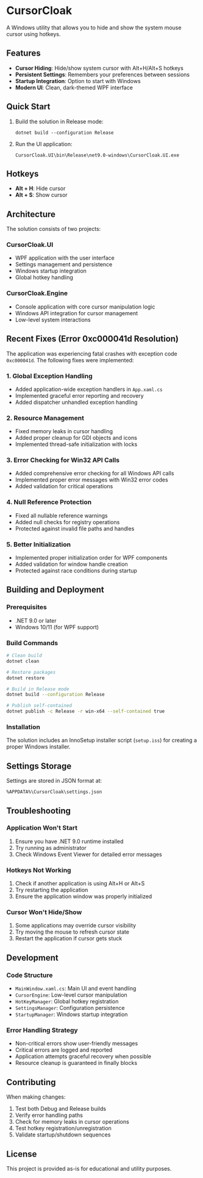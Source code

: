 # CursorCloak

A Windows utility that allows you to hide and show the system mouse cursor using hotkeys.

## Features

- **Cursor Hiding**: Hide/show system cursor with Alt+H/Alt+S hotkeys
- **Persistent Settings**: Remembers your preferences between sessions
- **Startup Integration**: Option to start with Windows
- **Modern UI**: Clean, dark-themed WPF interface

## Quick Start

1. Build the solution in Release mode:
   ```
   dotnet build --configuration Release
   ```

2. Run the UI application:
   ```
   CursorCloak.UI\bin\Release\net9.0-windows\CursorCloak.UI.exe
   ```

## Hotkeys

- **Alt + H**: Hide cursor
- **Alt + S**: Show cursor

## Architecture

The solution consists of two projects:

### CursorCloak.UI
- WPF application with the user interface
- Settings management and persistence
- Windows startup integration
- Global hotkey handling

### CursorCloak.Engine
- Console application with core cursor manipulation logic
- Windows API integration for cursor management
- Low-level system interactions

## Recent Fixes (Error 0xc000041d Resolution)

The application was experiencing fatal crashes with exception code `0xc000041d`. The following fixes were implemented:

### 1. Global Exception Handling
- Added application-wide exception handlers in `App.xaml.cs`
- Implemented graceful error reporting and recovery
- Added dispatcher unhandled exception handling

### 2. Resource Management
- Fixed memory leaks in cursor handling
- Added proper cleanup for GDI objects and icons
- Implemented thread-safe initialization with locks

### 3. Error Checking for Win32 API Calls
- Added comprehensive error checking for all Windows API calls
- Implemented proper error messages with Win32 error codes
- Added validation for critical operations

### 4. Null Reference Protection
- Fixed all nullable reference warnings
- Added null checks for registry operations
- Protected against invalid file paths and handles

### 5. Better Initialization
- Implemented proper initialization order for WPF components
- Added validation for window handle creation
- Protected against race conditions during startup

## Building and Deployment

### Prerequisites
- .NET 9.0 or later
- Windows 10/11 (for WPF support)

### Build Commands
```bash
# Clean build
dotnet clean

# Restore packages
dotnet restore

# Build in Release mode
dotnet build --configuration Release

# Publish self-contained
dotnet publish -c Release -r win-x64 --self-contained true
```

### Installation
The solution includes an InnoSetup installer script (`setup.iss`) for creating a proper Windows installer.

## Settings Storage

Settings are stored in JSON format at:
```
%APPDATA%\CursorCloak\settings.json
```

## Troubleshooting

### Application Won't Start
1. Ensure you have .NET 9.0 runtime installed
2. Try running as administrator
3. Check Windows Event Viewer for detailed error messages

### Hotkeys Not Working
1. Check if another application is using Alt+H or Alt+S
2. Try restarting the application
3. Ensure the application window was properly initialized

### Cursor Won't Hide/Show
1. Some applications may override cursor visibility
2. Try moving the mouse to refresh cursor state
3. Restart the application if cursor gets stuck

## Development

### Code Structure
- `MainWindow.xaml.cs`: Main UI and event handling
- `CursorEngine`: Low-level cursor manipulation
- `HotKeyManager`: Global hotkey registration
- `SettingsManager`: Configuration persistence
- `StartupManager`: Windows startup integration

### Error Handling Strategy
- Non-critical errors show user-friendly messages
- Critical errors are logged and reported
- Application attempts graceful recovery when possible
- Resource cleanup is guaranteed in finally blocks

## Contributing

When making changes:
1. Test both Debug and Release builds
2. Verify error handling paths
3. Check for memory leaks in cursor operations
4. Test hotkey registration/unregistration
5. Validate startup/shutdown sequences

## License

This project is provided as-is for educational and utility purposes.
